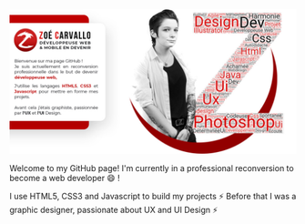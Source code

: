 ![Cover](https://github.com/Zoe-CF/Zoe-CF/blob/master/img/cover.jpg)

Welcome to my GitHub page! I'm currently in a professional reconversion to become a web developer 😄 !

I use HTML5, CSS3 and Javascript to build my projects ⚡
Before that I was a graphic designer, passionate about UX and UI Design ⚡
<!--
**Zoe-CF/Zoe-CF** is a ✨ _special_ ✨ repository because its `README.md` (this file) appears on your GitHub profile.

Here are some ideas to get you started:

- 🔭 I’m currently working on ...
- 🌱 I’m currently learning ...
- 👯 I’m looking to collaborate on ...
- 🤔 I’m looking for help with ...
- 💬 Ask me about ...
- 📫 How to reach me: ...
- 😄 Pronouns: ...
- ⚡ Fun fact: ...
-->
